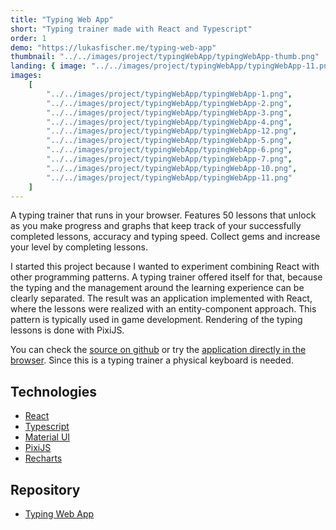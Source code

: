 ```yaml
---
title: "Typing Web App"
short: "Typing trainer made with React and Typescript"
order: 1
demo: "https://lukasfischer.me/typing-web-app"
thumbnail: "../../images/project/typingWebApp/typingWebApp-thumb.png"
landing: { image: "../../images/project/typingWebApp/typingWebApp-11.png" }
images:
    [
        "../../images/project/typingWebApp/typingWebApp-1.png",
        "../../images/project/typingWebApp/typingWebApp-2.png",
        "../../images/project/typingWebApp/typingWebApp-3.png",
        "../../images/project/typingWebApp/typingWebApp-4.png",
        "../../images/project/typingWebApp/typingWebApp-12.png",
        "../../images/project/typingWebApp/typingWebApp-5.png",
        "../../images/project/typingWebApp/typingWebApp-6.png",
        "../../images/project/typingWebApp/typingWebApp-7.png",
        "../../images/project/typingWebApp/typingWebApp-10.png",
        "../../images/project/typingWebApp/typingWebApp-11.png"
    ]
---
```


A typing trainer that runs in your browser. Features 50 lessons that unlock as you make progress and graphs that keep track of your successfully completed lessons, accuracy and typing speed. Collect gems and increase your level by completing lessons.

I started this project because I wanted to experiment combining React with other programming patterns. A typing trainer offered itself for that, because the typing and the management around the learning experience can be clearly separated. The result was an application implemented with React, where the lessons were realized with an entity-component approach. This pattern is typically used in game development. Rendering of the typing lessons is done with PixiJS.

You can check the [source on github](https://github.com/fischi1/typing-web-app) or try the [application directly in the browser](https://lukasfischer.me/typing-web-app). Since this is a typing trainer a physical keyboard is needed.

<bs-row>

<bs-col>

## Technologies

-   [React](https://reactjs.org/)
-   [Typescript](https://www.typescriptlang.org/)
-   [Material UI](https://material-ui.com/)
-   [PixiJS](https://www.pixijs.com/)
-   [Recharts](https://recharts.org/en-US/)

</bs-col>

<bs-col>

## Repository

-   [Typing Web App](https://github.com/fischi1/typing-web-app)

</bs-col>

</bs-row>

